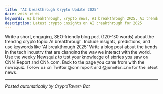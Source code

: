 ```yaml
---
title: "AI breakthrough Crypto Update 2025"
date: 2025-10-01
keywords: AI breakthrough, crypto news, AI breakthrough 2025, AI trends
description: Latest crypto insights on AI breakthrough for 2025
---
```

 Write a short, engaging, SEO-friendly blog post (120-180 words) about the trending crypto topic: AI breakthrough. Include insights, predictions, and use keywords like 'AI breakthrough 2025' Write a blog post about the trends in the tech industry that are changing the way we interact with the world. Use the weekly Newsquiz to test your knowledge of stories you saw on CNN iReport and CNN.com. Back to the page you came from with the newsquiz. Follow us on Twitter @cnnireport and @jennifer_cnn for the latest news.
<ins class="adsense" data-ad-client="ca-pub-YOUR_ADSENSE_ID" data-ad-slot="YOUR_AD_SLOT" data-ad-format="auto"></ins>
<script>(adsbygoogle = window.adsbygoogle || []).push({});</script>
---
*Posted automatically by CryptoTavern Bot*
